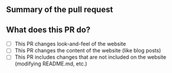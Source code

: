 ## Summary of the pull request

## What does this PR do?
- [ ] This PR changes look-and-feel of the website
- [ ] This PR changes the content of the website (like blog posts)
- [ ] This PR includes changes that are not included on the website (modifying README.md, etc.)